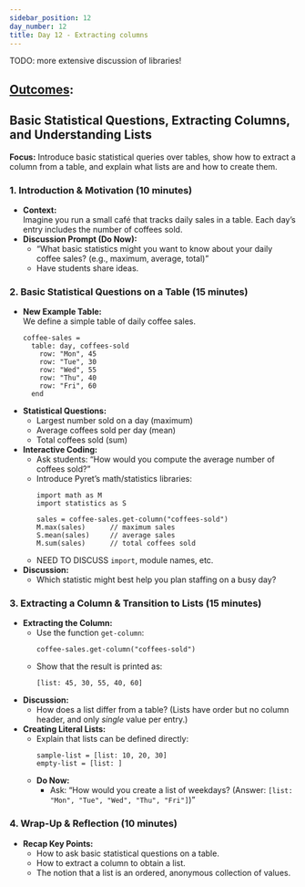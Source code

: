 ```yaml
---
sidebar_position: 12
day_number: 12
title: Day 12 - Extracting columns
---
```


TODO: more extensive discussion of libraries!

## [Outcomes](../outcomes/): 


## Basic Statistical Questions, Extracting Columns, and Understanding Lists

**Focus:** Introduce basic statistical queries over tables, show how to extract a column from a table, and explain what lists are and how to create them.

### 1. Introduction & Motivation (10 minutes)
- **Context:**  
  Imagine you run a small café that tracks daily sales in a table. Each day’s entry includes the number of coffees sold.
- **Discussion Prompt (Do Now):**  
  - “What basic statistics might you want to know about your daily coffee sales? (e.g., maximum, average, total)”  
  - Have students share ideas.

### 2. Basic Statistical Questions on a Table (15 minutes)
- **New Example Table:**  
  We define a simple table of daily coffee sales.
  ```pyret
  coffee-sales =
    table: day, coffees-sold
      row: "Mon", 45
      row: "Tue", 30
      row: "Wed", 55
      row: "Thu", 40
      row: "Fri", 60
    end
  ```
- **Statistical Questions:**  
  - Largest number sold on a day (maximum)
  - Average coffees sold per day (mean)
  - Total coffees sold (sum)
- **Interactive Coding:**  
  - Ask students: “How would you compute the average number of coffees sold?”  
  - Introduce Pyret’s math/statistics libraries:
    ```pyret
    import math as M
    import statistics as S

    sales = coffee-sales.get-column("coffees-sold")
    M.max(sales)      // maximum sales
    S.mean(sales)     // average sales
    M.sum(sales)      // total coffees sold
    ```
  - NEED TO DISCUSS `import`, module names, etc.
- **Discussion:**  
  - Which statistic might best help you plan staffing on a busy day?

### 3. Extracting a Column & Transition to Lists (15 minutes)
- **Extracting the Column:**  
  - Use the function `get-column`:
    ```pyret
    coffee-sales.get-column("coffees-sold")
    ```
  - Show that the result is printed as:
    ```
    [list: 45, 30, 55, 40, 60]
    ```
- **Discussion:**  
  - How does a list differ from a table? (Lists have order but no column header, and only _single_ value per entry.)
- **Creating Literal Lists:**  
  - Explain that lists can be defined directly:
    ```pyret
    sample-list = [list: 10, 20, 30]
    empty-list = [list: ]
    ```
  - **Do Now:**  
    - Ask: “How would you create a list of weekdays? (Answer: `[list: "Mon", "Tue", "Wed", "Thu", "Fri"]`)”

### 4. Wrap-Up & Reflection (10 minutes)
- **Recap Key Points:**  
  - How to ask basic statistical questions on a table.
  - How to extract a column to obtain a list.
  - The notion that a list is an ordered, anonymous collection of values.


